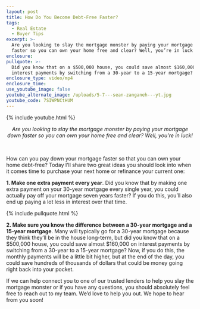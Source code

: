 ```yaml
---
layout: post
title: How Do You Become Debt-Free Faster?
tags:
  - Real Estate
  - Buyer Tips
excerpt: >-
  Are you looking to slay the mortgage monster by paying your mortgage down
  faster so you can own your home free and clear? Well, you’re in luck!
enclosure:
pullquote: >-
  Did you know that on a $500,000 house, you could save almost $160,000 on
  interest payments by switching from a 30-year to a 15-year mortgage?
enclosure_type: video/mp4
enclosure_time:
use_youtube_image: false
youtube_alternate_image: /uploads/5-7---sean-zanganeh---yt.jpg
youtube_code: 7SIWPNCtHUM
---
```


{% include youtube.html %}

<center><em>Are you looking to slay the mortgage monster by paying your mortgage down faster so you can own your home free and clear? Well, you&rsquo;re in luck!</em></center>

&nbsp;

How can you pay down your mortgage faster so that you can own your home debt-free? Today I’ll share two great ideas you should look into when it comes time to purchase your next home or refinance your current one:

**1\. Make one extra payment every year**. Did you know that by making one extra payment on your 30-year mortgage every single year, you could actually pay off your mortgage seven years faster? If you do this, you’ll also end up paying a lot less in interest over that time.

{% include pullquote.html %}

**2\. Make sure you know the difference between a 30-year mortgage and a 15-year mortgage**. Many will typically go for a 30-year mortgage because they think they’ll be in the house long-term, but did you know that on a $500,000 house, you could save almost $160,000 on interest payments by switching from a 30-year to a 15-year mortgage? Now, if you do this, the monthly payments will be a little bit higher, but at the end of the day, you could save hundreds of thousands of dollars that could be money going right back into your pocket.

If we can help connect you to one of our trusted lenders to help you slay the mortgage monster or if you have any questions, you should absolutely feel free to reach out to my team. We’d love to help you out. We hope to hear from you soon\!